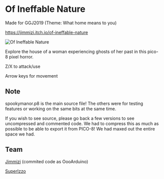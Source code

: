 # Of Ineffable Nature

Made for GGJ2019 (Theme: What home means to you)

https://jimmizi.itch.io/of-ineffable-nature

![Of Ineffable Nature](https://img.itch.zone/aW1nLzMyNjE2NTgucG5n/315x250%23c/M%2FUH6K.png)

Explore the house of a woman experiencing ghosts of her past in this pico-8 pixel horror.

Z/X to attack/use

Arrow keys for movement

## Note

spookymanor.p8 is the main source file! The others were for testing features or working on the same bits at the same time.

If you wish to see source, please go back a few versions to see uncompressed and commented code. We had to compress this as much as possible to be able to export it from PICO-8! We had maxed out the entire space we had.

## Team

[Jimmizi](https://jimmizi.itch.io/) (commited code as
OooArduino)

[SuperIzzo](https://github.com/SuperIzzo)
